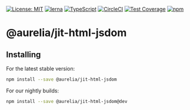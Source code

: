 [![License: MIT](https://img.shields.io/badge/License-MIT-yellow.svg)](https://opensource.org/licenses/MIT)
[![lerna](https://img.shields.io/badge/maintained%20with-lerna-cc00ff.svg)](https://lernajs.io/)
[![TypeScript](https://img.shields.io/badge/%3C%2F%3E-TypeScript-%230074c1.svg)](http://www.typescriptlang.org/)
[![CircleCI](https://circleci.com/gh/aurelia/aurelia.svg?style=shield)](https://circleci.com/gh/aurelia/aurelia)
[![Test Coverage](https://api.codeclimate.com/v1/badges/5ac0e13689735698073a/test_coverage)](https://codeclimate.com/github/aurelia/aurelia/test_coverage)
[![npm](https://img.shields.io/npm/v/@aurelia/jit-html-jsdom.svg?maxAge=3600)](https://www.npmjs.com/package/@aurelia/jit-html-jsdom)
# @aurelia/jit-html-jsdom

## Installing

For the latest stable version:

```bash
npm install --save @aurelia/jit-html-jsdom
```

For our nightly builds:

```bash
npm install --save @aurelia/jit-html-jsdom@dev
```
